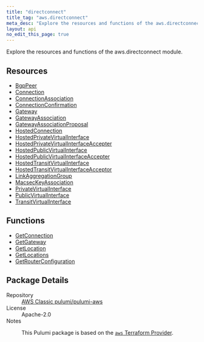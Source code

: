 ```yaml
---
title: "directconnect"
title_tag: "aws.directconnect"
meta_desc: "Explore the resources and functions of the aws.directconnect module."
layout: api
no_edit_this_page: true
---
```


<!-- WARNING: this file was generated by Pulumi Docs Generator. -->
<!-- Do not edit by hand unless you're certain you know what you are doing! -->

Explore the resources and functions of the aws.directconnect module.

<h2 id="resources">Resources</h2>
<ul class="api">
    <li><a href="bgppeer/" title="BgpPeer"><span class="api-symbol api-symbol--resource"></span>BgpPeer</a></li>
    <li><a href="connection/" title="Connection"><span class="api-symbol api-symbol--resource"></span>Connection</a></li>
    <li><a href="connectionassociation/" title="ConnectionAssociation"><span class="api-symbol api-symbol--resource"></span>ConnectionAssociation</a></li>
    <li><a href="connectionconfirmation/" title="ConnectionConfirmation"><span class="api-symbol api-symbol--resource"></span>ConnectionConfirmation</a></li>
    <li><a href="gateway/" title="Gateway"><span class="api-symbol api-symbol--resource"></span>Gateway</a></li>
    <li><a href="gatewayassociation/" title="GatewayAssociation"><span class="api-symbol api-symbol--resource"></span>GatewayAssociation</a></li>
    <li><a href="gatewayassociationproposal/" title="GatewayAssociationProposal"><span class="api-symbol api-symbol--resource"></span>GatewayAssociationProposal</a></li>
    <li><a href="hostedconnection/" title="HostedConnection"><span class="api-symbol api-symbol--resource"></span>HostedConnection</a></li>
    <li><a href="hostedprivatevirtualinterface/" title="HostedPrivateVirtualInterface"><span class="api-symbol api-symbol--resource"></span>HostedPrivateVirtualInterface</a></li>
    <li><a href="hostedprivatevirtualinterfaceaccepter/" title="HostedPrivateVirtualInterfaceAccepter"><span class="api-symbol api-symbol--resource"></span>HostedPrivateVirtualInterfaceAccepter</a></li>
    <li><a href="hostedpublicvirtualinterface/" title="HostedPublicVirtualInterface"><span class="api-symbol api-symbol--resource"></span>HostedPublicVirtualInterface</a></li>
    <li><a href="hostedpublicvirtualinterfaceaccepter/" title="HostedPublicVirtualInterfaceAccepter"><span class="api-symbol api-symbol--resource"></span>HostedPublicVirtualInterfaceAccepter</a></li>
    <li><a href="hostedtransitvirtualinterface/" title="HostedTransitVirtualInterface"><span class="api-symbol api-symbol--resource"></span>HostedTransitVirtualInterface</a></li>
    <li><a href="hostedtransitvirtualinterfaceacceptor/" title="HostedTransitVirtualInterfaceAcceptor"><span class="api-symbol api-symbol--resource"></span>HostedTransitVirtualInterfaceAcceptor</a></li>
    <li><a href="linkaggregationgroup/" title="LinkAggregationGroup"><span class="api-symbol api-symbol--resource"></span>LinkAggregationGroup</a></li>
    <li><a href="macseckeyassociation/" title="MacsecKeyAssociation"><span class="api-symbol api-symbol--resource"></span>MacsecKeyAssociation</a></li>
    <li><a href="privatevirtualinterface/" title="PrivateVirtualInterface"><span class="api-symbol api-symbol--resource"></span>PrivateVirtualInterface</a></li>
    <li><a href="publicvirtualinterface/" title="PublicVirtualInterface"><span class="api-symbol api-symbol--resource"></span>PublicVirtualInterface</a></li>
    <li><a href="transitvirtualinterface/" title="TransitVirtualInterface"><span class="api-symbol api-symbol--resource"></span>TransitVirtualInterface</a></li>
</ul>

<h2 id="functions">Functions</h2>
<ul class="api">
    <li><a href="getconnection/" title="GetConnection"><span class="api-symbol api-symbol--function"></span>GetConnection</a></li>
    <li><a href="getgateway/" title="GetGateway"><span class="api-symbol api-symbol--function"></span>GetGateway</a></li>
    <li><a href="getlocation/" title="GetLocation"><span class="api-symbol api-symbol--function"></span>GetLocation</a></li>
    <li><a href="getlocations/" title="GetLocations"><span class="api-symbol api-symbol--function"></span>GetLocations</a></li>
    <li><a href="getrouterconfiguration/" title="GetRouterConfiguration"><span class="api-symbol api-symbol--function"></span>GetRouterConfiguration</a></li>
</ul>

<h2 id="package-details">Package Details</h2>
<dl class="package-details">
	<dt>Repository</dt>
	<dd><a href="https://github.com/pulumi/pulumi-aws">AWS Classic pulumi/pulumi-aws</a></dd>
	<dt>License</dt>
	<dd>Apache-2.0</dd>
	<dt>Notes</dt>
	<dd><p>This Pulumi package is based on the <a href="https://github.com/hashicorp/terraform-provider-aws"><code>aws</code> Terraform Provider</a>.</p>
</dd>
</dl>


